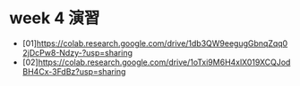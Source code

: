 # week 4 演習
- [01]https://colab.research.google.com/drive/1db3QW9eegugGbnqZqq02jDcPw8-Ndzy-?usp=sharing
- [02]https://colab.research.google.com/drive/1oTxi9M6H4xlX019XCQJodBH4Cx-3FdBz?usp=sharing